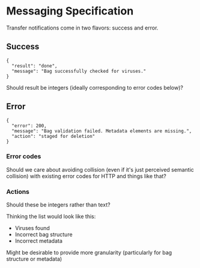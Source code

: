 # Messaging Specification

Transfer notifications come in two flavors: success and error.

## Success

```
{
  "result": "done",
  "message": "Bag successfully checked for viruses."
}
```

Should result be integers (ideally corresponding to error codes below)?

## Error

```
{
  "error": 200,
  "message": "Bag validation failed. Metadata elements are missing.",
  "action": "staged for deletion"
}
```

### Error codes

Should we care about avoiding collision (even if it's just perceived semantic collision) with existing error codes for HTTP and things like that?

### Actions

Should these be integers rather than text?

Thinking the list would look like this:
*   Viruses found
*   Incorrect bag structure
*   Incorrect metadata

Might be desirable to provide more granularity (particularly for bag structure or metadata)
